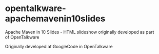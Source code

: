 # opentalkware-apachemavenin10slides
Apache Maven in 10 Slides - HTML slideshow originally developed as part of OpenTalkware

Originally developed at GoogleCode in OpenTalkware
